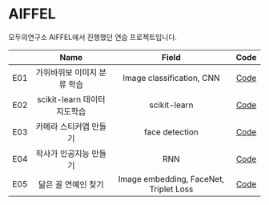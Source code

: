 # AIFFEL
모두의연구소 AIFFEL에서 진행했던 연습 프로젝트입니다.


|   |    Name    | Field  | Code |
|---|:----------:|:------------:| :--------------: | 
| E01 | 가위바위보 이미지 분류 학습 |Image classification, CNN |  [Code](E01/E01.ipynb)     | 
| E02 | scikit-learn 데이터 지도학습 |scikit-learn | [Code](E02/E02.ipynb)  | 
| E03 | 카메라 스티커앱 만들기 |face detection  | [Code](E03/E03.ipynb)    | 
| E04 | 작사가 인공지능 만들기 |RNN | [Code](Exploration_4/E4.ipynb) | 
| E05 | 닮은 꼴 연예인 찾기 | Image embedding, FaceNet, Triplet Loss | [Code](E05/E05.ipynb) |
